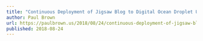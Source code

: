 ```yaml
---
title: "Continuous Deployment of Jigsaw Blog to Digital Ocean Droplet Using Bitbucket Pipelines"
author: Paul Brown
url: https://paulbrown.us/2018/08/24/continuous-deployment-of-jigsaw-blog-to-digital-ocean-droplet-using-bitbucket-pipelines/
published: 2018-08-24
---
```

